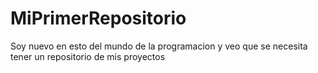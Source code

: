 # MiPrimerRepositorio
Soy nuevo en esto del mundo de la  programacion y veo que se necesita tener un repositorio de mis proyectos  
